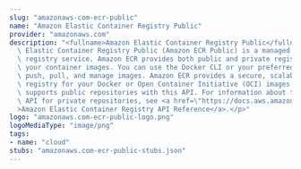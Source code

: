 ```yaml
---
slug: "amazonaws-com-ecr-public"
name: "Amazon Elastic Container Registry Public"
provider: "amazonaws.com"
description: "<fullname>Amazon Elastic Container Registry Public</fullname> <p>Amazon\
  \ Elastic Container Registry Public (Amazon ECR Public) is a managed container image\
  \ registry service. Amazon ECR provides both public and private registries to host\
  \ your container images. You can use the Docker CLI or your preferred client to\
  \ push, pull, and manage images. Amazon ECR provides a secure, scalable, and reliable\
  \ registry for your Docker or Open Container Initiative (OCI) images. Amazon ECR\
  \ supports public repositories with this API. For information about the Amazon ECR\
  \ API for private repositories, see <a href=\"https://docs.aws.amazon.com/AmazonECR/latest/APIReference/Welcome.html\"\
  >Amazon Elastic Container Registry API Reference</a>.</p>"
logo: "amazonaws.com-ecr-public-logo.png"
logoMediaType: "image/png"
tags:
- name: "cloud"
stubs: "amazonaws.com-ecr-public-stubs.json"
---
```


